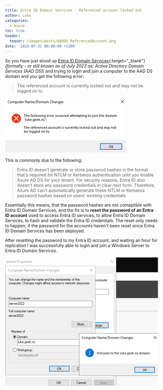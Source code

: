 ```yaml
---
title: Entra ID Domain Services - Referenced account locked out
author: Luke
categories:
  - Azure
toc: true
header:
  teaser: /images/posts/AADDS_ReferencedAccount.png
date: '2023-07-31 00:00:00 +1300'
---
```


So you have just stood up [Entra ID Domain Services](https://learn.microsoft.com/azure/active-directory-domain-services/?WT.mc_id=AZ-MVP-5004796){:target="_blank"} _(formally - or still known as of July 2023 as: Active Directory Domain Services (AAD DS)_) and trying to login and join a computer to the AAD DS domain and you get the following error:

> The referenced account is currently locked out and may not be logged on to.

![The referenced account is currently locked out and may not be logged on to.](/images/posts/AADDS_ReferencedAccount.png)

This is commonly due to the following:

> Entra ID doesn't generate or store password hashes in the format that's required for NTLM or Kerberos authentication until you enable Azure AD DS for your tenant. For security reasons, Entra ID also doesn't store any password credentials in clear-text form. Therefore, Azure AD can't automatically generate these NTLM or Kerberos password hashes based on users' existing credentials.

Essentially this means, that the password hashes are not comaptible with Entra ID Domain Services, and the fix is to **reset the password of an Entra ID account** used to access Entra ID services, to allow Entra ID Domain Services, to hash and validate the Entra ID credentials. The reset only needs to happen, if the password for the accounts haven't been reset since Entra ID Domain Services has been deployed.

After resetting the password to my Entra ID account, and waiting an hour for replication I was successfully able to login and join a Windows Server to Entra ID Domain Services.

![Entra ID Domain Services - Join account](/images/posts/AADDS_JoinAccount.png)
